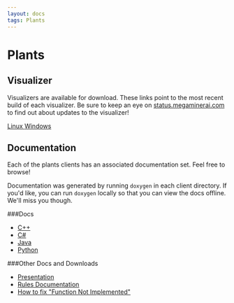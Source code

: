 ```yaml
---
layout: docs
tags: Plants
---
```


Plants
======

Visualizer
----------

Visualizers are available for download. These links point to the most
recent build of each visualizer. Be sure to keep an eye on
[status.megaminerai.com](http://status.megaminerai.com) to find out
about updates to the visualizer!

<a href="https://s3.amazonaws.com/siggame-mmai14-visualizers/plants-linux.zip" class="btn btn-info">
Linux <i class="fa fa-linux"></i>
</a>
<a href="https://s3.amazonaws.com/siggame-mmai14-visualizers/plants-win32.zip" class="btn btn-warning">
Windows <i class="fa fa-windows"></i>
</a>


Documentation
-------------

Each of the plants clients has an associated documentation set. Feel free to browse!


Documentation was generated by running ``doxygen`` in each client
directory. If you'd like, you can run ``doxygen`` locally so that you
can view the docs offline. We'll miss you though.


###Docs

* [C++](/plants/doxygen/cpp)
* [C#](/plants/doxygen/csharp)
* [Java](/plants/doxygen/java)
* [Python](/plants/doxygen/python)

###Other Docs and Downloads

* [Presentation](https://docs.google.com/presentation/d/18h1yBODcpoNLL6EIf1rMC86uqeLsmf06Y55I_I6MW6w/pub?start=false&loop=false&delayms=3000)
* [Rules Documentation](https://docs.google.com/document/d/1DCSJ7FUmhzmzHN24CBBxux0y_OT1wynANPLEBXypYWg/pub)
* [How to fix "Function Not Implemented"](https://docs.google.com/document/d/1t9wFoAbLC1K6EFcS11qJ9GCuof9-7xSkRgXbwvMAqFU/pub)
